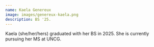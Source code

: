 ```yaml
---
name: Kaela Genereux 
image: images/genereux-kaela.png
description: BS '25. 
---
```


Kaela (she/her/hers) graduated with her BS in 2025. She is currently pursuing her MS at UNCG.


